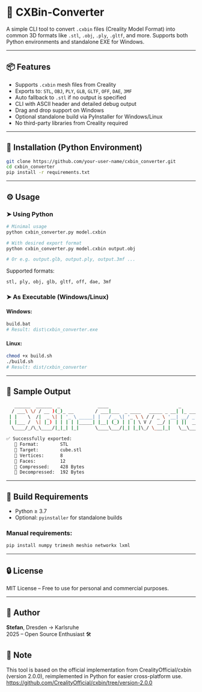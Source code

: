 # 🧊 CXBin-Converter

A simple CLI tool to convert `.cxbin` files (Creality Model Format) into common 3D formats like `.stl`, `.obj`, `.ply`, `.gltf`, and more. Supports both Python environments and standalone EXE for Windows.

---

## 📦 Features

- Supports `.cxbin` mesh files from Creality
- Exports to: `STL`, `OBJ`, `PLY`, `GLB`, `GLTF`, `OFF`, `DAE`, `3MF`
- Auto fallback to `.stl` if no output is specified
- CLI with ASCII header and detailed debug output
- Drag and drop support on Windows
- Optional standalone build via PyInstaller for Windows/Linux
- No third-party libraries from Creality required

---

## 🚀 Installation (Python Environment)

```bash
git clone https://github.com/your-user-name/cxbin_converter.git
cd cxbin_converter
pip install -r requirements.txt
```

---

## ⚙️ Usage

### ➤ Using Python

```bash
# Minimal usage
python cxbin_converter.py model.cxbin

# With desired export format
python cxbin_converter.py model.cxbin output.obj

# Or e.g. output.glb, output.ply, output.3mf ...
```

Supported formats:
```
stl, ply, obj, glb, gltf, off, dae, 3mf
```

### ➤ As Executable (Windows/Linux)

#### Windows:
```bash
build.bat
# Result: dist\cxbin_converter.exe
```

#### Linux:
```bash
chmod +x build.sh
./build.sh
# Result: dist/cxbin_converter
```

---

## 🧪 Sample Output

```bash
   ______  ______  _              ____                          _            
  / ___\ \/ / __ )(_)_ __        / ___|___  _ ____   _____ _ __| |_ ___ _ __ 
 | |    \  /|  _ \| | '_ \ _____| |   / _ \| '_ \ \ / / _ \ '__| __/ _ \ '__|
 | |___ /  \| |_) | | | | |_____| |__| (_) | | | \ V /  __/ |  | ||  __/ |   
  \____/_/\_\____/|_|_| |_|      \____\___/|_| |_|\_/ \___|_|   \__\___|_|   

✅ Successfully exported:
   🔸 Format:        STL
   🔸 Target:        cube.stl
   🔸 Vertices:      8
   🔸 Faces:         12
   🔸 Compressed:    428 Bytes
   🔸 Decompressed:  192 Bytes
```

---

## 🔧 Build Requirements

- Python ≥ 3.7
- Optional: `pyinstaller` for standalone builds

### Manual requirements:
```bash
pip install numpy trimesh meshio networkx lxml
```

---

## 🔒 License

MIT License – Free to use for personal and commercial purposes.

---

## 👤 Author

**Stefan**, Dresden → Karlsruhe  
2025 – Open Source Enthusiast 🛠️

## 🧠 Note

This tool is based on the official implementation from CrealityOfficial/cxbin (version 2.0.0), reimplemented in Python for easier cross-platform use.
https://github.com/CrealityOfficial/cxbin/tree/version-2.0.0
